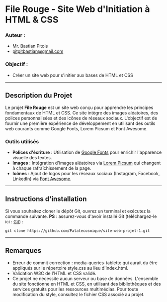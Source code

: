 # File Rouge - Site Web d'Initiation à HTML & CSS

### Auteur : 
- Mr. Bastian Pitois  
- [pitpitbastian@gmail.com](mailto:pitpitbastian@gmail.com)

### Objectif : 
- Créer un site web pour s'initier aux bases de HTML et CSS

---

## Description du Projet

Le projet **File Rouge** est un site web conçu pour apprendre les principes fondamentaux de HTML et CSS. Ce site intègre des images aléatoires, des polices personnalisées et des icônes de réseaux sociaux. L'objectif est de fournir une première expérience de développement en utilisant des outils web courants comme Google Fonts, Lorem Picsum et Font Awesome.

### Outils utilisés 

- **Polices d'écriture** : Utilisation de [Google Fonts](https://fonts.google.com/) pour enrichir l'apparence visuelle des textes.
- **Images** : Intégration d'images aléatoires via [Lorem Picsum](https://picsum.photos/) qui changent à chaque rafraîchissement de la page.
- **Icônes** : Ajout de logos pour les réseaux sociaux (Instagram, Facebook, LinkedIn) via [Font Awesome](https://fontawesome.com/).

---

## Instructions d'installation

Si vous souhaitez cloner le dépôt Git, ouvrez un terminal et exécutez la commande suivante. **PS** : assurez-vous d'avoir installé Git (téléchargez-le ici : [Git](https://git-scm.com/)) :

````
git clone https://github.com/Patatecosmique/site-web-projet-1.git
````
---
## Remarques
- Erreur de commit correction : media-queries-tablette qui aurait du être appliqués sur le répertoire style.css au lieu d'index.html.
- Validation W3C de l'HTML et CSS validé.
- Ce projet ne nécessite aucun serveur ou base de données. L'ensemble du site fonctionne en HTML et CSS, en utilisant des bibliothèques et des services gratuits pour les ressources multimédias.
Pour toute modification du style, consultez le fichier CSS associé au projet.

